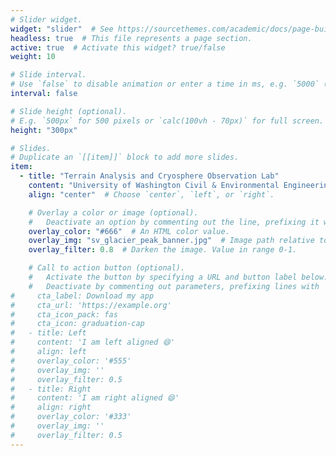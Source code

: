 ```yaml
---
# Slider widget.
widget: "slider"  # See https://sourcethemes.com/academic/docs/page-builder/
headless: true  # This file represents a page section.
active: true  # Activate this widget? true/false
weight: 10

# Slide interval.
# Use `false` to disable animation or enter a time in ms, e.g. `5000` (5s).
interval: false

# Slide height (optional).
# E.g. `500px` for 500 pixels or `calc(100vh - 70px)` for full screen.
height: "300px"

# Slides.
# Duplicate an `[[item]]` block to add more slides.
item:
  - title: "Terrain Analysis and Cryosphere Observation Lab"
    content: "University of Washington Civil & Environmental Engineering"
    align: "center"  # Choose `center`, `left`, or `right`.

    # Overlay a color or image (optional).
    #   Deactivate an option by commenting out the line, prefixing it with `#`.
    overlay_color: "#666"  # An HTML color value.
    overlay_img: "sv_glacier_peak_banner.jpg"  # Image path relative to your `static/media/` folder.
    overlay_filter: 0.8  # Darken the image. Value in range 0-1.

    # Call to action button (optional).
    #   Activate the button by specifying a URL and button label below.
    #   Deactivate by commenting out parameters, prefixing lines with `#`.
#     cta_label: Download my app
#     cta_url: 'https://example.org'
#     cta_icon_pack: fas
#     cta_icon: graduation-cap
#   - title: Left
#     content: 'I am left aligned 😄'
#     align: left
#     overlay_color: '#555'
#     overlay_img: ''
#     overlay_filter: 0.5
#   - title: Right
#     content: 'I am right aligned 😄'
#     align: right
#     overlay_color: '#333'
#     overlay_img: ''
#     overlay_filter: 0.5
---
```

